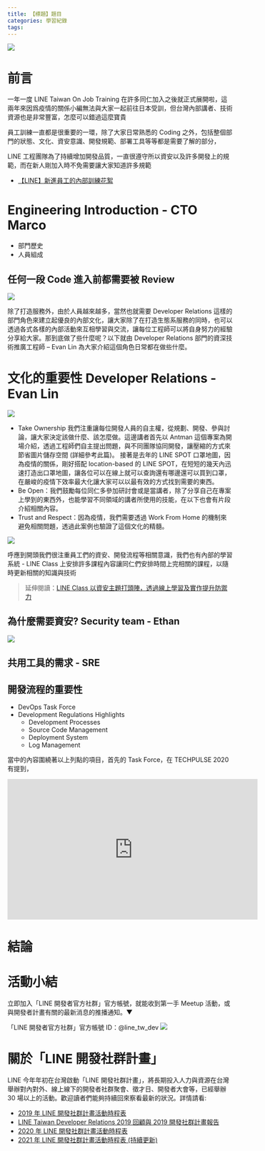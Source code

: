 ```yaml
---
title: 【標題】題目
categories: 學習紀錄
tags:
---
```


<style>
  section.compact {
    font-size: 150%  
  }
  img[alt~="center"] {
    display: block;
    margin: 0 auto;
  }
</style>

![](https://nijialin.com/images/2021/ojt/1.png)

# 前言

一年一度 LINE Taiwan On Job Training 在許多同仁加入之後就正式展開啦，這兩年來因爲疫情的關係小編無法與大家一起前往日本受訓，但台灣內部講者、技術資源也是非常豐富，怎麼可以錯過這麼寶貴

員工訓練一直都是很重要的一環，除了大家日常熟悉的 Coding 之外，包括整個部門的狀態、文化、資安意識、開發規範、部署工具等等都是需要了解的部分，

LINE 工程團隊為了持續增加開發品質，一直很遵守所以資安以及許多開發上的規範，而在新人剛加入時不免需要讓大家知道許多規範


- [【LINE】新進員工的內部訓練花絮](https://engineering.linecorp.com/zh-hant/blog/2020-new-employee-traning/)
<!-- more -->

# Engineering Introduction - CTO Marco

- 部門歷史
- 人員組成

## 任何一段 Code 進入前都需要被 Review

![](https://nijialin.com/images/2021/ojt/2.png)

除了打造服務外，由於人員越來越多，當然也就需要 Developer Relations 這樣的部門角色來建立起優良的內部文化，讓大家除了在打造生態系服務的同時，也可以透過各式各樣的內部活動來互相學習與交流，讓每位工程師可以將自身努力的經驗分享給大家。那到底做了些什麼呢？以下就由 Developer Relations 部門的資深技術推廣工程師 – Evan Lin 為大家介紹這個角色日常都在做些什麼。
# 文化的重要性 Developer Relations - Evan Lin

![](https://nijialin.com/images/2021/ojt/4.png)

- Take Ownership
我們注重讓每位開發人員的自主權，從規劃、開發、參與討論，讓大家決定該做什麼、該怎麼做。這邊講者首先以 Antman 這個專案為開場介紹，透過工程師們自主提出問題，與不同團隊協同開發，讓壓縮的方式來節省圖片儲存空間 (詳細參考此篇)。
接著是去年的 LINE SPOT 口罩地圖，因為疫情的關係，剛好搭配 location-based 的 LINE SPOT，在短短的幾天內迅速打造出口罩地圖，讓各位可以在線上就可以查詢還有哪邊還可以買到口罩，在嚴峻的疫情下效率最大化讓大家可以以最有效的方式找到需要的東西。
- Be Open：我們鼓勵每位同仁多參加研討會或是當講者，除了分享自己在專案上學到的東西外，也能學習不同領域的講者所使用的技能，在以下也會有片段介紹相關內容。
- Trust and Respect：因為疫情，我們需要透過 Work From Home 的機制來避免相關問題，透過此案例也驗證了這個文化的精髓。


![](https://nijialin.com/images/2021/ojt/4.png)

呼應到開頭我們很注重員工們的資安、開發流程等相關意識，我們也有內部的學習系統 - LINE Class 上安排許多課程內容讓同仁們安排時間上完相關的課程，以隨時更新相關的知識與技術

> 延伸閱讀：[LINE Class 以資安主題打頭陣，透過線上學習及實作提升防禦力](https://www.ithome.com.tw/pr/139429)



## 為什麼需要資安? Security team - Ethan

![](https://nijialin.com/images/2021/ojt/6.png)


## 共用工具的需求 - SRE


## 開發流程的重要性

- DevOps Task Force
- Development Regulations Highlights
  - Development Processes
  - Source Code Management
  - Deployment System
  - Log Management

當中的內容圍繞著以上列點的項目，首先的 Task Force，在 TECHPULSE 2020 有提到，

<iframe width="560" height="315" src="https://www.youtube.com/embed/XE7-xpTCCTM?start=945" title="YouTube video player" frameborder="0" allow="accelerometer; autoplay; clipboard-write; encrypted-media; gyroscope; picture-in-picture" allowfullscreen></iframe>

# 結論

# 活動小結

立即加入「LINE 開發者官方社群」官方帳號，就能收到第一手 Meetup 活動，或與開發者計畫有關的最新消息的推播通知。▼

「LINE 開發者官方社群」官方帳號 ID：@line_tw_dev
![](https://www.evanlin.com/images/2020/line-tw-dev-qr.png)

# 關於「LINE 開發社群計畫」

LINE 今年年初在台灣啟動「LINE 開發社群計畫」，將長期投入人力與資源在台灣舉辦對內對外、線上線下的開發者社群聚會、徵才日、開發者大會等，已經舉辦 30 場以上的活動。歡迎讀者們能夠持續回來察看最新的狀況。詳情請看:

- [2019 年 LINE 開發社群計畫活動時程表](https://engineering.linecorp.com/zh-hant/blog/line-taiwan-developer-relations-2019-plan/)
- [LINE Taiwan Developer Relations 2019 回顧與 2019 開發社群計畫報告](https://engineering.linecorp.com/zh-hant/blog/line-taiwan-developer-relations-2019/)
- [2020 年 LINE 開發社群計畫活動時程表](https://engineering.linecorp.com/zh-hant/blog/2020-line-tw-devrel/)
- [2021 年 LINE 開發社群計畫活動時程表 (持續更新)](https://engineering.linecorp.com/zh-hant/blog/2021-line-tw-devrel/)
